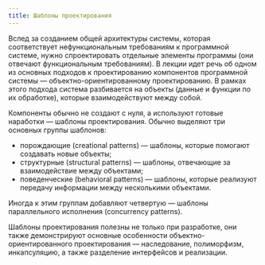 ```yaml
---
title: Шаблоны проектирования
---
```


Вслед за созданием общей архитектуры системы, которая соответствует нефункциональным требованиям к программной системе, 
нужно спроектировать отдельные элементы программы (они отвечают функциональным требованиям). 
В лекции идет речь об одном из основных подходов к проектированию компонентов программной системы — 
объектно-ориентированному проектированию. В рамках этого подхода система разбивается на объекты 
(данные и функции по их обработке), которые взаимодействуют между собой.

Компоненты обычно не создают с нуля, а используют готовые наработки — шаблоны проектирования. 
Обычно выделяют три основных группы шаблонов:

  * порождающие (creational patterns) — шаблоны, которые помогают создавать новые объекты;
  * структурные (structural patterns) — шаблоны, отвечающие за взаимодействие между объектами;
  * поведенческие (behavioral patterns) — шаблоны, которые реализуют передачу информации между несколькими объектами.

Иногда к этим группам добавляют четвертую — шаблоны параллельного исполнения (concurrency patterns).

Шаблоны проектирования полезны не только при разработке, они также демонстрируют основные особенности 
объектно-ориентированного проектирования — наследование, полиморфизм, инкапсуляцию, а также разделение интерфейсов и реализации.
